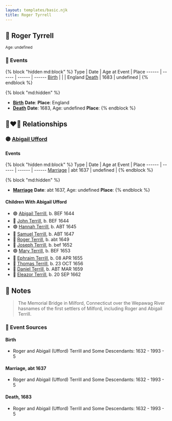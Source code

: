 ```yaml
---
layout: templates/basic.njk
title: Roger Tyrrell
---
```

## 🔵 Roger Tyrrell
<small>Age: undefined</small>

### 📆 Events

{% block "hidden md:block" %}
Type | Date | Age at Event | Place
------ | ------ | ------ | ------
[Birth](#event-event-2) |  |  | England
[Death](#event-event-3) | 1683 | undefined |
{% endblock %}

{% block "md:hidden" %}
- **[Birth](#event-event-2)**
**Date**:
**Place**: England
- **[Death](#event-event-3)**
**Date**: 1683, Age: undefined
**Place**:
{% endblock %}

## 👩‍❤️‍👨 Relationships

### 🟣 [Abigail Ufford](/people/9/99473444)

#### Events

{% block "hidden md:block" %}
Type | Date | Age at Event | Place
------ | ------ | ------ | ------
[Marriage](#event-family-0-event-0) | abt 1637 | undefined |
{% endblock %}

{% block "md:hidden" %}
- **[Marriage](#event-family-0-event-0)**
**Date**: abt 1637, Age: undefined
**Place**:
{% endblock %}

#### Children With Abigail Ufford
* 🟣 [Abigail Terrill](/people/7/79921415), b. BEF 1644
* 🔵 [John Terrill](/people/6/65221157), b. BEF 1644
* 🟣 [Hannah Terrill](/people/2/26085688), b. ABT 1645
* 🔵 [Samuel Terrill](/people/7/71467792), b. ABT 1647
* 🔵 [Roger Terrill](/people/7/7328352), b. abt 1649
* 🔵 [Joseph Terrill](/people/8/82812656), b. bef 1652
* 🟣 [Mary Terrill](/people/8/80725133), b. BEF 1653
* 🔵 [Ephraim Terrill](/people/6/62982137), b. 08 APR 1655
* 🔵 [Thomas Terrill](/people/4/40420484), b. 23 OCT 1656
* 🔵 [Daniel Terrill](/people/6/65082812), b. ABT MAR 1659
* 🔵 [Eleazor Terrill](/people/3/35437954), b. 20 SEP 1662
## 📝 Notes
>   
  > The Memorial Bridge in Milford, Connecticut over the Wepawag River hasnames of the first settlers of Milford, including Roger and Abigail Terrill.
### 📰 Event Sources

#### <a id="event-event-2"></a> Birth
* Roger and Abigail (Ufford) Terrill and Some Descendants: 1632 - 1993  - 5

#### <a id="event-family-0-event-0"></a> Marriage, abt 1637
* Roger and Abigail (Ufford) Terrill and Some Descendants: 1632 - 1993  - 5
#### <a id="event-event-3"></a> Death, 1683
* Roger and Abigail (Ufford) Terrill and Some Descendants: 1632 - 1993  - 5
